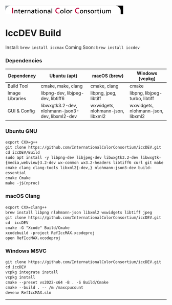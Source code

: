 [![color.org logo](ReadMeFiles/ICC_header.png "color.org")](https://color.org)

# IccDEV Build

Install: `brew install iccmax`
Coming Soon: `brew install iccdev`

### Dependencies
| Dependency         | Ubuntu (apt)                     | macOS (brew)          | Windows (vcpkg)       |
|--------------------|----------------------------------|------------------------|------------------------|
| Build Tool         | cmake, make, clang               | cmake, clang           | cmake                  |
| Image Libraries    | libpng-dev, libjpeg-dev, libtiff6| libpng, jpeg, libtiff  | libpng, libjpeg-turbo, libtiff |
| GUI & Config       | libwxgtk3.2-dev, nlohmann-json3-dev, libxml2-dev | wxwidgets, nlohmann-json, libxml2 | wxwidgets, nlohmann-json, libxml2 |

### Ubuntu GNU

```
export CXX=g++
git clone https://github.com/InternationalColorConsortium/iccDEV.git
cd iccDEV/Build
sudo apt install -y libpng-dev libjpeg-dev libwxgtk3.2-dev libwxgtk-{media,webview}3.2-dev wx-common wx3.2-headers libtiff6 curl git make cmake clang clang-tools libxml2{-dev,} nlohmann-json3-dev build-essential
cmake Cmake
make -j$(nproc)
```

### macOS Clang

```
export CXX=clang++
brew install libpng nlohmann-json libxml2 wxwidgets libtiff jpeg
git clone https://github.com/InternationalColorConsortium/iccDEV.git
cd  iccDEV
cmake -G "Xcode" Build/Cmake
xcodebuild -project RefIccMAX.xcodeproj
open RefIccMAX.xcodeproj
```

### Windows MSVC

```
git clone https://github.com/InternationalColorConsortium/iccDEV.git
cd iccDEV
vcpkg integrate install
vcpkg install
cmake --preset vs2022-x64 -B . -S Build/Cmake
cmake --build . -- /m /maxcpucount
devenv RefIccMAX.sln
```

---
